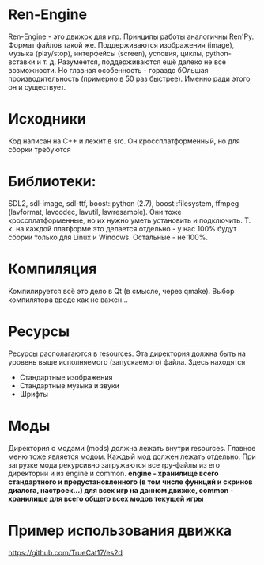 # Ren-Engine
Ren-Engine - это движок для игр.
Принципы работы аналогичны Ren'Py.
Формат файлов такой же.
Поддерживаются изображения (image), музыка (play/stop), интерфейсы (screen), условия, циклы, python-вставки и т. д.
Разумеется, поддерживаются ещё далеко не все возможности.
Но главная особенность - гораздо бОльшая производительность (примерно в 50 раз быстрее).
Именно ради этого он и существует.

# Исходники
Код написан на С++ и лежит в src.
Он кроссплатформенный, но для сборки требуются

# Библиотеки:
SDL2, sdl-image, sdl-ttf, boost::python (2.7), boost::filesystem, ffmpeg (lavformat, lavcodec, lavutil, lswresample).
Они тоже кроссплатформенные, но их нужно уметь установить и подключить.
Т. к. на каждой платформе это делается отдельно - у нас 100% будут сборки только для Linux и Windows.
Остальные - не 100%.

# Компиляция
Компилируется всё это дело в Qt (в смысле, через qmake).
Выбор компилятора вроде как не важен...

# Ресурсы
Ресурсы располагаются в resources.
Эта директория должна быть на уровень выше исполняемого (запускаемого) файла.
Здесь находятся
* Стандартные изображения
* Стандартные музыка и звуки
* Шрифты

# Моды
Директория с модами (mods) должна лежать внутри resources.
Главное меню тоже является модом.
Каждый мод должен лежать отдельно.
При загрузке мода рекурсивно загружаются все rpy-файлы из его директории и из engine и common.
**engine - хранилище всего стандартного и предустановленного (в том числе функций и скринов диалога, настроек...) для всех игр на данном движке,  common - хранилище для всего общего всех модов текущей игры**

# Пример использования движка
https://github.com/TrueCat17/es2d
